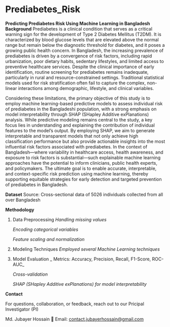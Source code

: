 # Prediabetes_Risk
**Predicting Prediabetes Risk Using Machine Learning in Bangladesh**
**Background**
Prediabetes is a clinical condition that serves as a critical warning sign for the development of Type 2 Diabetes Mellitus (T2DM). It is characterized by blood glucose levels that are elevated above the normal range but remain below the diagnostic threshold for diabetes, and it poses a growing public health concern. In Bangladesh, the increasing prevalence of prediabetes is driven by a convergence of risk factors, including rapid urbanization, poor dietary habits, sedentary lifestyles, and limited access to preventive healthcare services. Despite the clinical importance of early identification, routine screening for prediabetes remains inadequate, particularly in rural and resource-constrained settings. Traditional statistical models used for risk stratification often fail to capture the complex, non-linear interactions among demographic, lifestyle, and clinical variables.

Considering these limitations, the primary objective of this study is to employ machine learning-based predictive models to assess individual risk of prediabetes in the Bangladeshi population, with a strong emphasis on model interpretability through SHAP (SHapley Additive exPlanations) analysis. While predictive modeling remains central to the study, a key focus lies in understanding and explaining the contribution of individual features to the model’s output. By employing SHAP, we aim to generate interpretable and transparent models that not only achieve high classification performance but also provide actionable insights into the most influential risk factors associated with prediabetes.
In the context of Bangladesh—where variability in healthcare access, health awareness, and exposure to risk factors is substantial—such explainable machine learning approaches have the potential to inform clinicians, public health experts, and policymakers. The ultimate goal is to enable accurate, interpretable, and context-specific risk prediction using machine learning, thereby supporting equitable strategies for early detection and targeted prevention of prediabetes in Bangladesh.

**Dataset**
Source: Cross-sectional data of 5026 individuals collected from all over Bangladesh

**Methodology**

1. Data Preprocessing
      _Handling missing values_

      _Encoding categorical variables_

     _Feature scaling and normalization_

2. Modeling Techniques
      _Employed several Machine Learning techniques_

3. Model Evaluation
     _ Metrics: Accuracy, Precision, Recall, F1-Score, ROC-AUC_

      _Cross-validation_

      _SHAP (SHapley Additive exPlanations) for model interpretability_

**Contact**

For questions, collaboration, or feedback, reach out to our Pricipal Investigator (PI)

Md. Jubayer Hossain
📧 Email: contact.jubayerhossain@gmail.com

